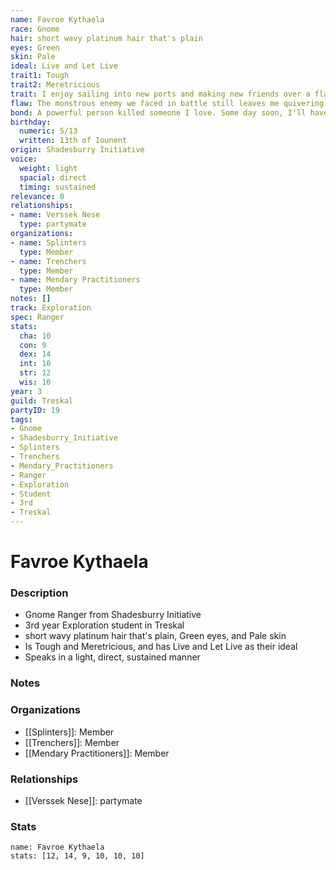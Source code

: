 ```yaml
---
name: Favroe Kythaela
race: Gnome
hair: short wavy platinum hair that's plain
eyes: Green
skin: Pale
ideal: Live and Let Live
trait1: Tough
trait2: Meretricious
trait: I enjoy sailing into new ports and making new friends over a flagon of ale.
flaw: The monstrous enemy we faced in battle still leaves me quivering with fear.
bond: A powerful person killed someone I love. Some day soon, I'll have my revenge.
birthday:
  numeric: 5/13
  written: 13th of Iounent
origin: Shadesburry Initiative
voice:
  weight: light
  spacial: direct
  timing: sustained
relevance: 0
relationships:
- name: Verssek Nese
  type: partymate
organizations:
- name: Splinters
  type: Member
- name: Trenchers
  type: Member
- name: Mendary Practitioners
  type: Member
notes: []
track: Exploration
spec: Ranger
stats:
  cha: 10
  con: 9
  dex: 14
  int: 10
  str: 12
  wis: 10
year: 3
guild: Treskal
partyID: 19
tags:
- Gnome
- Shadesburry_Initiative
- Splinters
- Trenchers
- Mendary_Practitioners
- Ranger
- Exploration
- Student
- 3rd
- Treskal
---
```

# Favroe Kythaela
### Description
- Gnome Ranger from Shadesburry Initiative
- 3rd year Exploration student in Treskal
- short wavy platinum hair that's plain, Green eyes, and Pale skin
- Is Tough and Meretricious, and has Live and Let Live as their ideal
- Speaks in a light, direct, sustained manner

### Notes

### Organizations
- [[Splinters]]: Member
- [[Trenchers]]: Member
- [[Mendary Practitioners]]: Member

### Relationships
- [[Verssek Nese]]: partymate

### Stats
```statblock
name: Favroe Kythaela
stats: [12, 14, 9, 10, 10, 10]
```